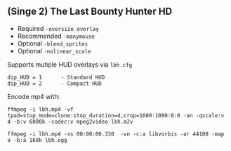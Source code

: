 ## (Singe 2) The Last Bounty Hunter HD

* Required `-oversize_overlay`
* Recommended `-manymouse`
* Optional `-blend_sprites`
* Optional `-nolinear_scale`

Supports mutiple HUD overlays via `lbh.cfg`

    dip_HUD = 1      - Standard HUD
    dip_HUD = 2      - Compact HUD


Encode mp4 with:

    ffmpeg -i lbh.mp4 -vf tpad=stop_mode=clone:stop_duration=4,crop=1600:1080:0:0 -an -qscale:v 4 -b:v 6000k -codec:v mpeg2video lbh.m2v

    ffmpeg -i lbh.mp4 -ss 00:00:00.330  -vn -c:a libvorbis -ar 44100 -map a -b:a 160k lbh.ogg

